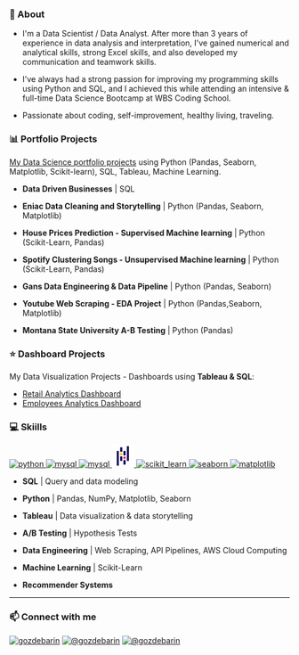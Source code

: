 
 ### 📌 About

- I'm a Data Scientist / Data Analyst. After more than 3 years of experience in data analysis and interpretation, I've gained numerical and analytical skills, strong Excel skills, and also developed my communication and teamwork skills.

- I've always had a strong passion for improving my programming skills using Python and SQL, and I achieved this while attending an intensive & full-time Data Science Bootcamp at WBS Coding School.

- Passionate about coding, self-improvement, healthy living, traveling.
 
### 📊 Portfolio Projects

[My Data Science portfolio projects](https://github.com/gozdebarin/My_Portfolio_Projects) using Python (Pandas, Seaborn, Matplotlib, Scikit-learn), SQL, Tableau, Machine Learning.

- **Data Driven Businesses**  |  SQL

- **Eniac Data Cleaning and Storytelling**  |  Python (Pandas, Seaborn, Matplotlib)

- **House Prices Prediction - Supervised Machine learning** | Python (Scikit-Learn, Pandas)

- **Spotify Clustering Songs - Unsupervised Machine learning** | Python (Scikit-Learn, Pandas)

- **Gans Data Engineering & Data Pipeline** | Python (Pandas, Seaborn)

- **Youtube Web Scraping - EDA Project** | Python (Pandas,Seaborn, Matplotlib)

- **Montana State University A-B Testing** | Python (Pandas)

### ⭐️ Dashboard Projects

My Data Visualization Projects - Dashboards using **Tableau & SQL**:

- [Retail Analytics Dashboard](https://public.tableau.com/app/profile/gozdebarin/viz/Dashboard_2d/Dashboard1)
- [Employees Analytics Dashboard](https://public.tableau.com/app/profile/gozdebarin/viz/EmployeesAnalyticsDashboard/EmployeesAnalyticsDashboard)

### 💻 Skiills

<p align=   "left">   <a href="https://www.python.org" target="_blank" rel="noreferrer"> <img src="https://cdn4.iconfinder.com/data/icons/logos-and-brands/512/267_Python_logo-1024.png" alt="python" width="40" height="40"/> <a href="https://www.mysql.com/" target="_blank" rel="noreferrer"> <img src="https://cdn4.iconfinder.com/data/icons/logos-brands-5/24/mysql-1024.png" alt="mysql" width="40" height="40"/> </a> <a href="https://public.tableau.com/app/profile/gozdebarin" target="_blank" rel="noreferrer"> <img src="https://cdn2.iconfinder.com/data/icons/mixd/512/3_tableau-1024.png" alt="mysql" width="40" height="40"/> </a> </a> <a href="https://pandas.pydata.org/" target="_blank" rel="noreferrer"> <img src="https://raw.githubusercontent.com/devicons/devicon/2ae2a900d2f041da66e950e4d48052658d850630/icons/pandas/pandas-original.svg" alt="pandas" width="40" height="40"/> </a> <a href="https://scikit-learn.org/" target="_blank" rel="noreferrer"> <img src="https://upload.wikimedia.org/wikipedia/commons/0/05/Scikit_learn_logo_small.svg" alt="scikit_learn" width="40" height="40"/> </a> <a href="https://seaborn.pydata.org/" target="_blank" rel="noreferrer"> <img src="https://seaborn.pydata.org/_images/logo-mark-lightbg.svg" alt="seaborn" width="40" height="40"/> </a> <a href="https://matplotlib.org/" target="_blank" rel="noreferrer"> <img src="https://matplotlib.org/stable/_images/sphx_glr_logos2_001_2_0x.png" alt="matplotlib" width="40" height="40"/> </a> </p>

- **SQL** | Query and data modeling

- **Python** | Pandas, NumPy, Matplotlib, Seaborn

- **Tableau** | Data visualization & data storytelling

- **A/B Testing** | Hypothesis Tests

- **Data Engineering** | Web Scraping, API Pipelines, AWS Cloud Computing

- **Machine Learning** | Scikit-Learn

- **Recommender Systems**

________________________

### 📫 Connect with me
<p align="left">
<a href="https://linkedin.com/in/gozdebarin" target="blank"><img align="center" src="https://cdn2.iconfinder.com/data/icons/social-media-2285/512/1_Linkedin_unofficial_colored_svg-1024.png" alt="gozdebarin" height="40" width="40" /></a>
<a href="https://medium.com/@gozdebarin" target="blank"><img align="center" src="https://cdn4.iconfinder.com/data/icons/social-media-rounded-corners/512/Medium_rounded_cr-1024.png" alt="@gozdebarin" height="40" width="40" /></a> <a href="https://mail.google.com/mail/u/0/#inbox?compose=GTvVlcSBmlnSlpSbnWdphFdRsLTNpXlDsHKsJPwTpWjmmTqrqJLbbGCBJxngnvqfkbVLrFffntkDw" target="blank"><img align="center" src="https://cdn2.iconfinder.com/data/icons/zohanimasi-bundle-2/512/Gmail-1024.png" alt="@gozdebarin" height="40" width="40" /></a> 
</p>

